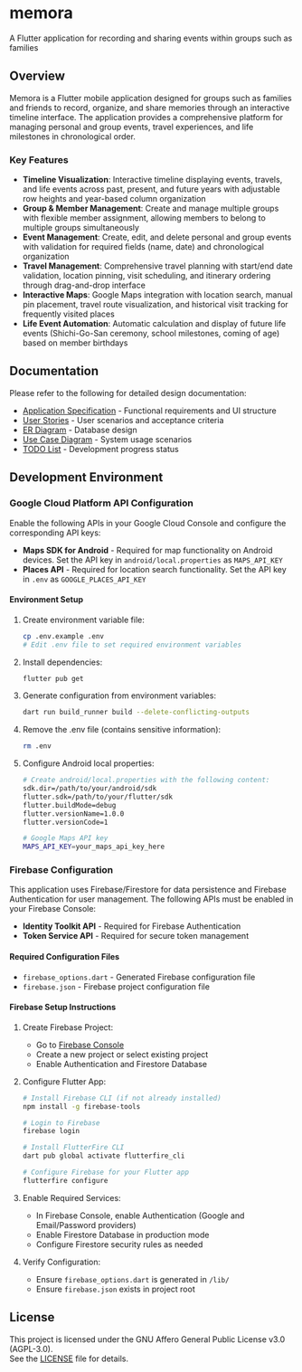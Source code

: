 # memora

A Flutter application for recording and sharing events within groups such as families

## Overview

Memora is a Flutter mobile application designed for groups such as families and friends to record, organize, and share memories through an interactive timeline interface. The application provides a comprehensive platform for managing personal and group events, travel experiences, and life milestones in chronological order.

### Key Features

- **Timeline Visualization**: Interactive timeline displaying events, travels, and life events across past, present, and future years with adjustable row heights and year-based column organization
- **Group & Member Management**: Create and manage multiple groups with flexible member assignment, allowing members to belong to multiple groups simultaneously
- **Event Management**: Create, edit, and delete personal and group events with validation for required fields (name, date) and chronological organization
- **Travel Management**: Comprehensive travel planning with start/end date validation, location pinning, visit scheduling, and itinerary ordering through drag-and-drop interface
- **Interactive Maps**: Google Maps integration with location search, manual pin placement, travel route visualization, and historical visit tracking for frequently visited places
- **Life Event Automation**: Automatic calculation and display of future life events (Shichi-Go-San ceremony, school milestones, coming of age) based on member birthdays

## Documentation

Please refer to the following for detailed design documentation:

- [Application Specification](./doc/app_spec.md) - Functional requirements and UI structure
- [User Stories](./doc/user_stories.md) - User scenarios and acceptance criteria
- [ER Diagram](./doc/er_diagram.md) - Database design
- [Use Case Diagram](./doc/usecase_diagram.md) - System usage scenarios
- [TODO List](./doc/todo.md) - Development progress status

## Development Environment

### Google Cloud Platform API Configuration

Enable the following APIs in your Google Cloud Console and configure the corresponding API keys:

- **Maps SDK for Android** - Required for map functionality on Android devices. Set the API key in `android/local.properties` as `MAPS_API_KEY`
- **Places API** - Required for location search functionality. Set the API key in `.env` as `GOOGLE_PLACES_API_KEY`

#### Environment Setup

1. Create environment variable file:

   ```bash
   cp .env.example .env
   # Edit .env file to set required environment variables
   ```

2. Install dependencies:

   ```bash
   flutter pub get
   ```

3. Generate configuration from environment variables:

   ```bash
   dart run build_runner build --delete-conflicting-outputs
   ```

4. Remove the .env file (contains sensitive information):

   ```bash
   rm .env
   ```

5. Configure Android local properties:

   ```bash
   # Create android/local.properties with the following content:
   sdk.dir=/path/to/your/android/sdk
   flutter.sdk=/path/to/your/flutter/sdk
   flutter.buildMode=debug
   flutter.versionName=1.0.0
   flutter.versionCode=1
   
   # Google Maps API key
   MAPS_API_KEY=your_maps_api_key_here
   ```

### Firebase Configuration

This application uses Firebase/Firestore for data persistence and Firebase Authentication for user management. The following APIs must be enabled in your Firebase Console:

- **Identity Toolkit API** - Required for Firebase Authentication
- **Token Service API** - Required for secure token management

#### Required Configuration Files

- `firebase_options.dart` - Generated Firebase configuration file
- `firebase.json` - Firebase project configuration file

#### Firebase Setup Instructions

1. Create Firebase Project:
   - Go to [Firebase Console](https://console.firebase.google.com/)
   - Create a new project or select existing project
   - Enable Authentication and Firestore Database

2. Configure Flutter App:

   ```bash
   # Install Firebase CLI (if not already installed)
   npm install -g firebase-tools
   
   # Login to Firebase
   firebase login
   
   # Install FlutterFire CLI
   dart pub global activate flutterfire_cli
   
   # Configure Firebase for your Flutter app
   flutterfire configure
   ```

3. Enable Required Services:
   - In Firebase Console, enable Authentication (Google and Email/Password providers)
   - Enable Firestore Database in production mode
   - Configure Firestore security rules as needed

4. Verify Configuration:
   - Ensure `firebase_options.dart` is generated in `/lib/`
   - Ensure `firebase.json` exists in project root

## License

This project is licensed under the GNU Affero General Public License v3.0 (AGPL-3.0).  
See the [LICENSE](./LICENSE) file for details.
